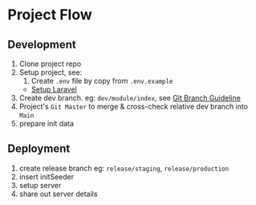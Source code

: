# Project Flow

## Development

1. Clone project repo
1. Setup project, see:
	1. Create `.env` file by copy from `.env.example`
	- [Setup Laravel](/)
1. Create dev branch. eg: `dev/module/index`, see [Git Branch Guideline](/nexus-book/git/)
1. Project's `Git Master` to merge & cross-check relative dev branch into `Main`
1. prepare init data

## Deployment

1. create release branch eg: `release/staging`, `release/production`
1. insert initSeeder
1. setup server
1. share out server details

<!-- [Server Setup](/server-setup) -->